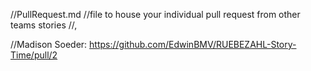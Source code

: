 //PullRequest.md
//file to house your individual pull request from other teams stories
//<Name>, <link to pull request>

//Madison Soeder: https://github.com/EdwinBMV/RUEBEZAHL-Story-Time/pull/2
